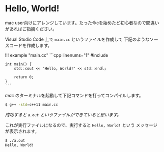 # Hello, World!

mac user向けにアレンジしています。たった今cを始めたど初心者なので間違いがあればご指摘ください。

Visual Studio Code 上で `main.cc` というファイルを作成して
下記のようなソースコードを作成します。

!!! example "main.cc"
    ```cpp linenums="1"
    #include <iostream>

    int main() {
        std::cout << "Hello, World!" << std::endl;

        return 0;
    }
    ```

*mac* のターミナルを起動して下記コマンドを打ってコンパイルします。

```bash
$ g++ -std=c++11 main.cc
```

*成功すると `a.out` というファイルができていると思います。*

これが実行ファイルになるので、実行すると `Hello, World!` という
メッセージが表示されます。

```bash
$ ./a.out
Hello, World!
```
